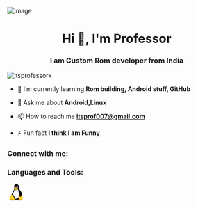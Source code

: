 ![image](https://github.com/itsprofessorX/itsprofessorX/assets/122669733/c1760ee1-ea41-4335-a970-4f01cbca23fa)


<h1 align="center">Hi 👋, I'm Professor</h1>
<h3 align="center">I am Custom Rom developer from India</h3>

<p align="left"> <img src="https://komarev.com/ghpvc/?username=itsprofessorx&label=Profile%20views&color=0e75b6&style=flat" alt="itsprofessorx" /> </p>

- 🌱 I’m currently learning **Rom building, Android stuff, GitHub**

- 💬 Ask me about **Android,Linux**

- 📫 How to reach me **itsprof007@gmail.com**

- ⚡ Fun fact **I think I am Funny**

<h3 align="left">Connect with me:</h3>
<p align="left">
</p>

<h3 align="left">Languages and Tools:</h3>
<p align="left"> <a href="https://www.linux.org/" target="_blank" rel="noreferrer"> <img src="https://raw.githubusercontent.com/devicons/devicon/master/icons/linux/linux-original.svg" alt="linux" width="40" height="40"/> </a> </p>
